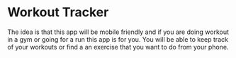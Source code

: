 # Workout Tracker

The idea is that this app will be mobile friendly and if you are doing workout in a gym or going for a run this app is for you. You will be able to keep track of your workouts or find a an exercise that you want to do from your phone.
